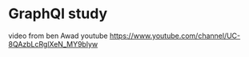 # GraphQl study

video from ben Awad youtube
https://www.youtube.com/channel/UC-8QAzbLcRglXeN_MY9blyw
